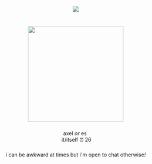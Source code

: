 <div align="center">
  <img src="https://visitor-badge.laobi.icu/badge?page_id=executivemanager.executivemanager&right_color=darkred&left_text=FIND%20YOUR%20STAR"  />
</div>
<h1 align="left"></h1>

###
###

<div align="center">
  <img height="260" src="https://i.postimg.cc/d01hTrHR/0j-R0y-CZ3-o.png"  />
</div>

###

<p align="center">⠀axel <i>or</i> es ⠀<br>⠀ it/itself ⏰ 26⠀</p>

###
<div align="center">
i can be awkward at times but i'm open to chat otherwise<i>!</i>
</div>
<h1 align="left"></h1>

###
